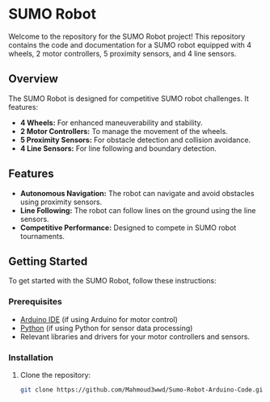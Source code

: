 # SUMO Robot

Welcome to the repository for the SUMO Robot project! This repository contains the code and documentation for a SUMO robot equipped with 4 wheels, 2 motor controllers, 5 proximity sensors, and 4 line sensors.

## Overview

The SUMO Robot is designed for competitive SUMO robot challenges. It features:

- **4 Wheels:** For enhanced maneuverability and stability.
- **2 Motor Controllers:** To manage the movement of the wheels.
- **5 Proximity Sensors:** For obstacle detection and collision avoidance.
- **4 Line Sensors:** For line following and boundary detection.

## Features

- **Autonomous Navigation:** The robot can navigate and avoid obstacles using proximity sensors.
- **Line Following:** The robot can follow lines on the ground using the line sensors.
- **Competitive Performance:** Designed to compete in SUMO robot tournaments.

## Getting Started

To get started with the SUMO Robot, follow these instructions:

### Prerequisites

- [Arduino IDE](https://www.arduino.cc/en/software) (if using Arduino for motor control)
- [Python](https://www.python.org/downloads/) (if using Python for sensor data processing)
- Relevant libraries and drivers for your motor controllers and sensors.

### Installation

1. Clone the repository:
   ```bash
   git clone https://github.com/Mahmoud3wwd/Sumo-Robot-Arduino-Code.git
